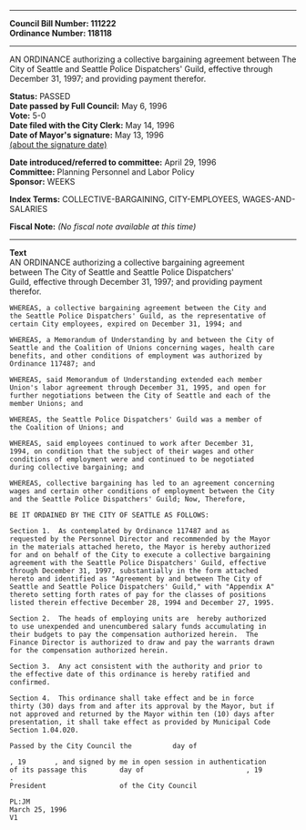 * * * * *  
  
**Council Bill Number: [](#h0)[](#h2)111222**   
**Ordinance Number: 118118**  
  
* * * * *  
  
AN ORDINANCE authorizing a collective bargaining agreement between The City of Seattle and Seattle Police Dispatchers' Guild, effective through December 31, 1997; and providing payment therefor.  
  
**Status:** PASSED   
**Date passed by Full Council:** May 6, 1996   
**Vote:** 5-0   
**Date filed with the City Clerk:** May 14, 1996   
**Date of Mayor's signature:** May 13, 1996   
[(about the signature date)](/~public/approvaldate.htm)   
  
  
**Date introduced/referred to committee:** April 29, 1996   
**Committee:** Planning Personnel and Labor Policy   
**Sponsor:** WEEKS   
  
**Index Terms:** COLLECTIVE-BARGAINING, CITY-EMPLOYEES, WAGES-AND-SALARIES  
  
**Fiscal Note:** *(No fiscal note available at this time)*  
  
* * * * *  
  
**Text**  
    AN ORDINANCE authorizing a collective bargaining agreement  
    between The City of Seattle and Seattle Police Dispatchers'  
    Guild, effective through December 31, 1997; and providing payment  
    therefor.  
  
    WHEREAS, a collective bargaining agreement between the City and  
    the Seattle Police Dispatchers' Guild, as the representative of  
    certain City employees, expired on December 31, 1994; and  
  
    WHEREAS, a Memorandum of Understanding by and between the City of  
    Seattle and the Coalition of Unions concerning wages, health care  
    benefits, and other conditions of employment was authorized by  
    Ordinance 117487; and  
  
    WHEREAS, said Memorandum of Understanding extended each member  
    Union's labor agreement through December 31, 1995, and open for  
    further negotiations between the City of Seattle and each of the  
    member Unions; and  
  
    WHEREAS, the Seattle Police Dispatchers' Guild was a member of  
    the Coalition of Unions; and  
  
    WHEREAS, said employees continued to work after December 31,  
    1994, on condition that the subject of their wages and other  
    conditions of employment were and continued to be negotiated  
    during collective bargaining; and  
  
    WHEREAS, collective bargaining has led to an agreement concerning  
    wages and certain other conditions of employment between the City  
    and the Seattle Police Dispatchers' Guild; Now, Therefore,  
  
    BE IT ORDAINED BY THE CITY OF SEATTLE AS FOLLOWS:  
  
    Section 1.  As contemplated by Ordinance 117487 and as  
    requested by the Personnel Director and recommended by the Mayor  
    in the materials attached hereto, the Mayor is hereby authorized  
    for and on behalf of the City to execute a collective bargaining  
    agreement with the Seattle Police Dispatchers' Guild, effective  
    through December 31, 1997, substantially in the form attached  
    hereto and identified as "Agreement by and between The City of  
    Seattle and Seattle Police Dispatchers' Guild," with "Appendix A"  
    thereto setting forth rates of pay for the classes of positions  
    listed therein effective December 28, 1994 and December 27, 1995.  
  
    Section 2.  The heads of employing units are  hereby authorized  
    to use unexpended and unencumbered salary funds accumulating in  
    their budgets to pay the compensation authorized herein.  The  
    Finance Director is authorized to draw and pay the warrants drawn  
    for the compensation authorized herein.  
  
    Section 3.  Any act consistent with the authority and prior to  
    the effective date of this ordinance is hereby ratified and  
    confirmed.  
  
    Section 4.  This ordinance shall take effect and be in force  
    thirty (30) days from and after its approval by the Mayor, but if  
    not approved and returned by the Mayor within ten (10) days after  
    presentation, it shall take effect as provided by Municipal Code  
    Section 1.04.020.  
  
    Passed by the City Council the          day of  
  
    , 19       , and signed by me in open session in authentication  
    of its passage this        day of                         , 19  
    .  
    President                  of the City Council  
  
    PL:JM  
    March 25, 1996  
    V1  
